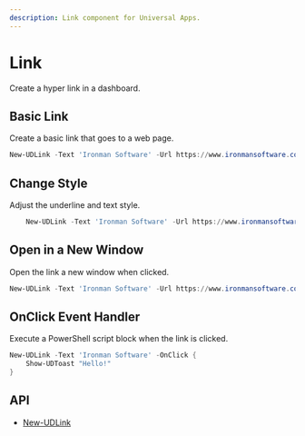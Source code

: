 ```yaml
---
description: Link component for Universal Apps.
---
```


# Link

Create a hyper link in a dashboard.&#x20;

## Basic Link

Create a basic link that goes to a web page.&#x20;

```powershell
New-UDLink -Text 'Ironman Software' -Url https://www.ironmansoftware.com
```

## Change Style

Adjust the underline and text style.

```powershell
    New-UDLink -Text 'Ironman Software' -Url https://www.ironmansoftware.com -Variant h2 -Underline always
```

## Open in a New Window

Open the link a new window when clicked.&#x20;

```powershell
New-UDLink -Text 'Ironman Software' -Url https://www.ironmansoftware.com -OpenInNewWindow
```

## OnClick Event Handler

Execute a PowerShell script block when the link is clicked.&#x20;

```powershell
New-UDLink -Text 'Ironman Software' -OnClick {
    Show-UDToast "Hello!"
}
```

## API

* [New-UDLink](https://github.com/ironmansoftware/universal-docs/blob/v5/cmdlets/New-UDLink.txt)

